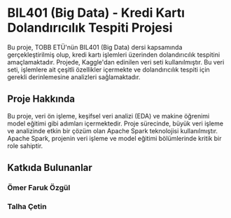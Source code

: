 # BIL401 (Big Data) - Kredi Kartı Dolandırıcılık Tespiti Projesi

Bu proje, TOBB ETÜ'nün BIL401 (Big Data) dersi kapsamında gerçekleştirilmiş olup, kredi kartı işlemleri üzerinden dolandırıcılık tespitini amaçlamaktadır. Projede, Kaggle'dan edinilen veri seti kullanılmıştır. Bu veri seti, işlemlere ait çeşitli özellikler içermekte ve dolandırıcılık tespiti için gerekli derinlemesine analizleri sağlamaktadır.

## Proje Hakkında

Bu proje, veri ön işleme, keşifsel veri analizi (EDA) ve makine öğrenimi model eğitimi gibi adımları içermektedir. Proje sürecinde, büyük veri işleme ve analizinde etkin bir çözüm olan Apache Spark teknolojisi kullanılmıştır. Apache Spark, projenin veri işleme ve model eğitimi bölümlerinde kritik bir role sahiptir.

## Katkıda Bulunanlar
### Ömer Faruk Özgül
### Talha Çetin

